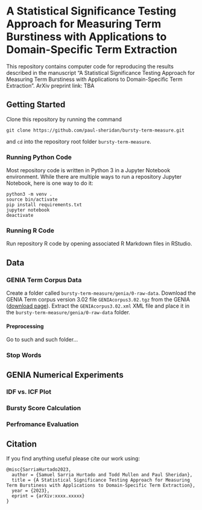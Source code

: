 # A Statistical Significance Testing Approach for Measuring Term Burstiness with Applications to Domain-Specific Term Extraction

This repository contains computer code for reproducing the results described in the manuscript “A Statistical Significance Testing Approach for Measuring Term Burstiness with Applications to Domain-Specific Term Extraction”. ArXiv preprint link: TBA

## Getting Started

Clone this repository by running the command

```
git clone https://github.com/paul-sheridan/bursty-term-measure.git
```

and `cd` into the repository root folder `bursty-term-measure`.

### Running Python Code

Most repository code is written in Python 3 in a Jupyter Notebook environment. While there are multiple ways to run a repository Jupyter Notebook, here is one way to do it:
```
python3 -m venv .
source bin/activate
pip install requirements.txt
jupyter notebook
deactivate
```

### Running R Code

Run repository R code by opening associated R Markdown files in RStudio.

## Data

### GENIA Term Corpus Data

Create a folder called `bursty-term-measure/genia/0-raw-data`. Download the GENIA Term corpus version 3.02 file `GENIAcorpus3.02.tgz` from the GENIA ([download page](http://www.geniaproject.org/genia-corpus/term-corpus "GENIA Project Homepage")). Extract the `GENIAcorpus3.02.xml` XML file and place it in the `bursty-term-measure/genia/0-raw-data` folder.

#### Preprocessing

Go to such and such folder...

### Stop Words

## GENIA Numerical Experiments

### IDF vs. ICF Plot

### Bursty Score Calculation

### Perfromance Evaluation

## Citation
If you find anything useful please cite our work using:
```
@misc{SarriaHurtado2023,
  author = {Samuel Sarria Hurtado and Todd Mullen and Paul Sheridan},
  title = {A Statistical Significance Testing Approach for Measuring Term Burstiness with Applications to Domain-Specific Term Extraction},
  year = {2023},
  eprint = {arXiv:xxxx.xxxxx}
}
```
